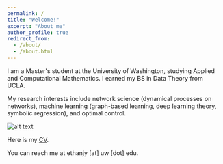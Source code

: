 ```yaml
---
permalink: /
title: "Welcome!"
excerpt: "About me"
author_profile: true
redirect_from: 
  - /about/
  - /about.html
---
```


I am a Master's student at the University of Washington, studying Applied and Computational Mathematics. I earned my BS in Data Theory from UCLA. 

My research interests include network science (dynamical processes on networks), machine learning (graph-based learning, deep learning theory, symbolic regression), and optimal control.

![alt text](https://github.com/ethanjyoung/ethanjyoung.github.io/images/braingb.png?raw=true)

Here is my <a href="https://github.com/ethanjyoung/ethanjyoung.github.io/raw/master/files/CV.pdf" download>CV</a>.

You can reach me at ethanjy \[at\] uw \[dot\] edu.
